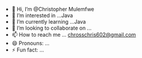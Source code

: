 - 👋 Hi, I’m @Christopher Mulemfwe 
- 👀 I’m interested in ...Java
- 🌱 I’m currently learning ...Java
- 💞️ I’m looking to collaborate on ...
- 📫 How to reach me ... chrosschris602@gmail.com
- 😄 Pronouns: ...
- ⚡ Fun fact: ...

<!---
Christopher5-creator/Christopher5-creator is a ✨ special ✨ repository because its `README.md` (this file) appears on your GitHub profile.
You can click the Preview link to take a look at your changes.
--->
